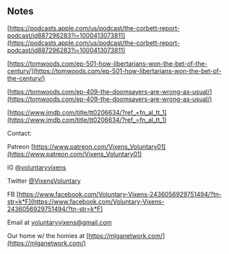 ## Notes

[https://podcasts.apple.com/us/podcast/the-corbett-report-podcast/id887296283?i=1000413073811](https://podcasts.apple.com/us/podcast/the-corbett-report-podcast/id887296283?i=1000413073811)

[https://tomwoods.com/ep-501-how-libertarians-won-the-bet-of-the-century/](https://tomwoods.com/ep-501-how-libertarians-won-the-bet-of-the-century/)

[https://tomwoods.com/ep-409-the-doomsayers-are-wrong-as-usual/](https://tomwoods.com/ep-409-the-doomsayers-are-wrong-as-usual/)

[https://www.imdb.com/title/tt0206634/?ref_=fn_al_tt_1](https://www.imdb.com/title/tt0206634/?ref_=fn_al_tt_1)

Contact:

Patreon [https://www.patreon.com/Vixens_Voluntary01](https://www.patreon.com/Vixens_Voluntary01)

IG [@voluntaryvixens](https://www.instagram.com/voluntaryvixens/)

Twitter [@VixensVoluntary](https://twitter.com/VixensVoluntary)

FB [https://www.facebook.com/Voluntary-Vixens-2436056929751494/?tn-str=k*F](https://www.facebook.com/Voluntary-Vixens-2436056929751494/?tn-str=k*F)

Email at [voluntaryvixens@gmail.com](mailto:voluntaryvixens@gmail.com)

Our home w/ the homies at [https://mlganetwork.com/](https://mlganetwork.com/)
